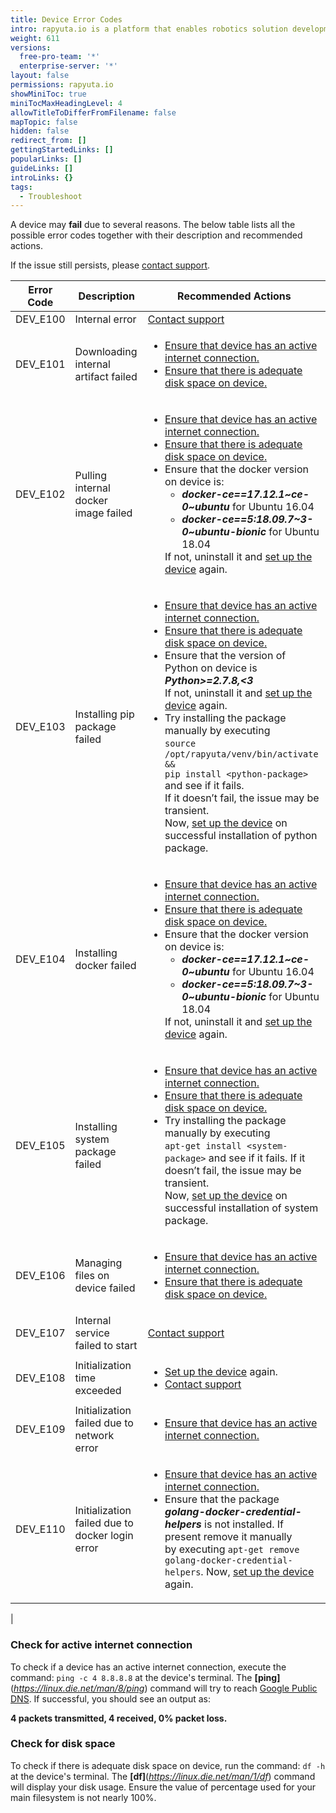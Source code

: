 ```yaml
---
title: Device Error Codes
intro: rapyuta.io is a platform that enables robotics solution development by providing the necessary software infrastructure and facilitating the interaction between multiple stakeholders who contribute to the solution development.
weight: 611
versions:
  free-pro-team: '*'
  enterprise-server: '*'
layout: false
permissions: rapyuta.io
showMiniToc: true
miniTocMaxHeadingLevel: 4
allowTitleToDifferFromFilename: false
mapTopic: false
hidden: false
redirect_from: []
gettingStartedLinks: []
popularLinks: []
guideLinks: []
introLinks: {}
tags:
  - Troubleshoot
---
```

A device may **fail** due to several reasons. The below table lists all the possible error codes together with their description and recommended actions.



If the issue still persists, please <a href="#" onclick="javascript:FreshWidget.show();">contact support</a>.


<table>
    <thead>
        <tr>
            <th>Error Code</th>
            <th>Description</th>
            <th>Recommended Actions</th>
        </tr>
    </thead>
    <tbody>
        <tr>
            <td>DEV_E100</td>
            <td>Internal error</td>
            <td><a href="#" onclick="javascript:FreshWidget.show();" class="highlight">Contact support</a></td>
        </tr>
        <tr>
            <td>DEV_E101</td>
            <td>Downloading internal artifact failed</td>
            <td>
                <ul>
                    <li><a href="#check-for-active-internet-connection" class="highlight">Ensure that device has an active internet connection.</a></li>
                    <li><a href="#check-for-disk-space" class="highlight">Ensure that there is adequate disk space on device.</a></li>
                </ul>
            </td>
        </tr>
        <tr>
            <td>DEV_E102</td>
            <td>Pulling internal docker image failed</td>
            <td>
                <ul>
                    <li><a href="#check-for-active-internet-connection" class="highlight">Ensure that device has an active internet connection.</a></li>
                    <li><a href="#check-for-disk-space" class="highlight">Ensure that there is adequate disk space on device.</a></li>
                    <li>Ensure that the docker version on device is:
                        <ul>
                            <li><strong><em>docker-ce==17.12.1~ce-0~ubuntu</em></strong> for Ubuntu 16.04</li>
                            <li><strong><em>docker-ce==5:18.09.7~3-0~ubuntu-bionic</em></strong> for Ubuntu 18.04</li>
                        </ul>If not, uninstall it and <a href="/developer-guide/manage-machines/onboarding/setup-device/" class="highlight">set up the device</a> again.</li>
                </ul>
            </td>
        </tr>
        <tr>
            <td>DEV_E103</td>
            <td>Installing pip package failed</td>
            <td>
                <ul>
                    <li><a href="#check-for-active-internet-connection" class="highlight">Ensure that device has an active internet connection.</a></li>
                    <li><a href="#check-for-disk-space" class="highlight">Ensure that there is adequate disk space on device.</a></li>
                    <li>Ensure that the version of Python on device is <strong><em>Python&gt;=2.7.8,&lt;3</em></strong><br>
                    If not, uninstall it and <a href="/developer-guide/manage-machines/onboarding/setup-device/" class="highlight">set up the device</a> again.</li>
                    <li>Try installing the package manually by executing<br>
                    <code>source /opt/rapyuta/venv/bin/activate &amp;&amp; <br>pip install &lt;python-package&gt;</code> and see if it fails.<br>
                    If it doesn’t fail, the issue may be transient.<br>
                    Now, <a href="/developer-guide/manage-machines/onboarding/setup-device/">set up the device</a> on successful installation of python package.</li>
                </ul>
            </td>
        </tr>
        <tr>
            <td>DEV_E104</td>
            <td>Installing docker failed</td>
            <td>
                <ul>
                    <li><a href="#check-for-active-internet-connection" class="highlight">Ensure that device has an active internet connection.</a></li>
                    <li><a href="#check-for-disk-space" class="highlight">Ensure that there is adequate disk space on device.</a></li>
                    <li>Ensure that the docker version on device is:
                        <ul>
                            <li><strong><em>docker-ce==17.12.1~ce-0~ubuntu</em></strong> for Ubuntu 16.04</li>
                            <li><strong><em>docker-ce==5:18.09.7~3-0~ubuntu-bionic</em></strong> for Ubuntu 18.04</li>
                        </ul>If not, uninstall it and <a href="/developer-guide/manage-machines/onboarding/setup-device/" class="highlight">set up the device</a> again.</li>
                </ul>
            </td>
        </tr>
        <tr>
            <td>DEV_E105</td>
            <td>Installing system package failed</td>
            <td>
                <ul>
                    <li><a href="#check-for-active-internet-connection" class="highlight">Ensure that device has an active internet connection.</a></li>
                    <li><a href="#check-for-disk-space" class="highlight">Ensure that there is adequate disk space on device.</a></li>
                    <li>Try installing the package manually by executing<br>
                    <code>apt-get install &lt;system-package&gt;</code> and see if it fails. If it doesn’t fail, the issue may be transient.<br>
                    Now, <a href="/developer-guide/manage-machines/onboarding/setup-device/">set up the device</a> on successful installation of system package.</li>
                </ul>
            </td>
        </tr>
        <tr>
            <td>DEV_E106</td>
            <td>Managing files on device failed</td>
            <td>
                <ul>
                    <li><a href="#check-for-active-internet-connection" class="highlight">Ensure that device has an active internet connection.</a></li>
                    <li><a href="#check-for-disk-space" class="highlight">Ensure that there is adequate disk space on device.</a></li>
                </ul>
            </td>
        </tr>
        <tr>
            <td>DEV_E107</td>
            <td>Internal service failed to start</td>
            <td><a href="#" onclick="javascript:FreshWidget.show();" class="highlight">Contact support</a></td>
        </tr>
        <tr>
            <td>DEV_E108</td>
            <td>Initialization time exceeded</td>
            <td>
                <ul>
                    <li><a href="/developer-guide/manage-machines/onboarding/setup-device/" class="highlight">Set up the device</a> again.</li>
                    <li><a href="#" onclick="javascript:FreshWidget.show();" class="highlight">Contact support</a></li>
                </ul>
            </td>
        </tr>
        <tr>
            <td>DEV_E109</td>
            <td>Initialization failed due to network error</td>
            <td>
                <ul>
                    <li><a href="#check-for-active-internet-connection" class="highlight">Ensure that device has an active internet connection.</a></li>
                </ul>
            </td>
        </tr>
        <tr>
            <td>DEV_E110</td>
            <td>Initialization failed due to docker login error</td>
            <td>
                <ul>
                    <li><a href="#check-for-active-internet-connection" class="highlight">Ensure that device has an active internet connection.</a></li>
                    <li>Ensure that the package <strong><em>golang-docker-credential-helpers</em></strong> is not installed. If present remove it manually <br>
                     by executing <code>apt-get remove golang-docker-credential-helpers</code>. Now, <a href="/developer-guide/manage-machines/onboarding/setup-device/" class="highlight">set up the device</a> again.</li>
                </ul>
            </td>
        </tr>
    </tbody>
</table>
|

### Check for active internet connection

  To check if a device has an active internet connection, execute the command: `ping -c 4 8.8.8.8` at the device's terminal. The **[**ping**]**(*https://linux.die.net/man/8/ping*) command will try to reach [Google Public DNS](https://en.wikipedia.org/wiki/Google_Public_DNS). If successful, you should see an output as:

  **4 packets transmitted, 4 received, 0% packet loss.**



### Check for disk space

  To check if there is adequate disk space on device, run the command: `df -h` at the device's terminal. The **[**df**]**(*https://linux.die.net/man/1/df*) command will display your disk usage. Ensure the value of percentage used for your main filesystem is not nearly 100%.
